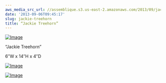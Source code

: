 ```yaml
---
aws_media_src_url: //assemblique.s3.us-east-2.amazonaws.com/2013/09/jackietreehorn2.jpg
date: '2013-09-06T09:45:17'
slug: jackie-treehorn
title: “Jackie Treehorn”
---
```


 [![Image](//assemblique.s3.us-east-2.amazonaws.com/2013/09/jackietreehorn2.jpg?w=487)](//assemblique.s3.us-east-2.amazonaws.com/2013/09/jackietreehorn2.jpg)

 “Jackie Treehorn”

 6″W x 14″H x 4″D

 [![Image](//assemblique.s3.us-east-2.amazonaws.com/2013/09/jackietreehorn3.jpg?w=487)](//assemblique.s3.us-east-2.amazonaws.com/2013/09/jackietreehorn3.jpg)

 [![Image](//assemblique.s3.us-east-2.amazonaws.com/2013/09/jackietreehorn.jpg?w=487)](//assemblique.s3.us-east-2.amazonaws.com/2013/09/jackietreehorn.jpg)